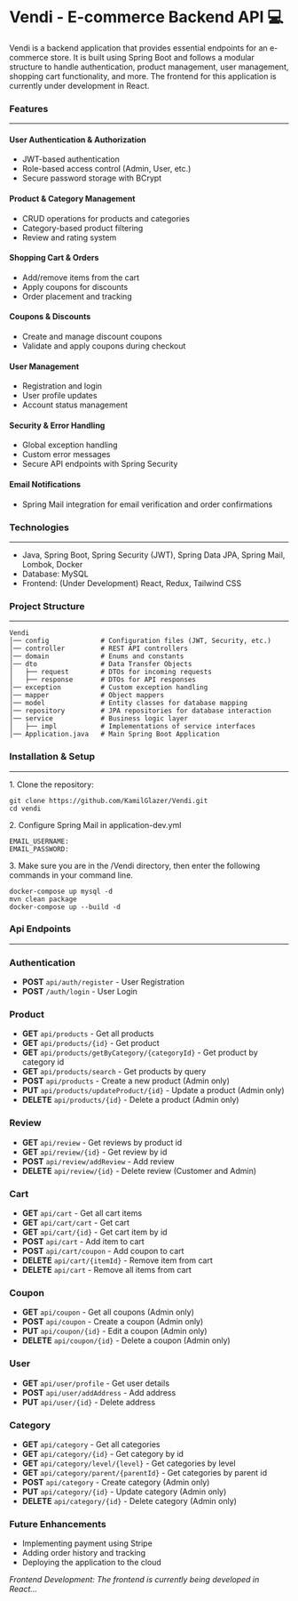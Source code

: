 <h1>Vendi - E-commerce Backend API 💻</h1>

<p>Vendi is a backend application that provides essential endpoints for an e-commerce store. It is built using Spring Boot and follows a modular structure to handle authentication, product management, user management, shopping cart functionality, and more. The frontend for this application is currently under development in React.</p>

### Features
<hr>

#### User Authentication & Authorization
- JWT-based authentication
- Role-based access control (Admin, User, etc.)
- Secure password storage with BCrypt

#### Product & Category Management
- CRUD operations for products and categories
- Category-based product filtering
- Review and rating system

#### Shopping Cart & Orders
- Add/remove items from the cart
- Apply coupons for discounts
- Order placement and tracking

#### Coupons & Discounts
- Create and manage discount coupons
- Validate and apply coupons during checkout

#### User Management
- Registration and login
- User profile updates
- Account status management

#### Security & Error Handling
- Global exception handling
- Custom error messages
- Secure API endpoints with Spring Security

#### Email Notifications
- Spring Mail integration for email verification and order confirmations

### Technologies
<hr>

- Java, Spring Boot, Spring Security (JWT), Spring Data JPA, Spring Mail, Lombok, Docker
- Database: MySQL
- Frontend: (Under Development) React, Redux, Tailwind CSS

### Project Structure
<hr>

<pre><code>Vendi
│── config             # Configuration files (JWT, Security, etc.)
│── controller         # REST API controllers
│── domain             # Enums and constants
│── dto                # Data Transfer Objects
│   ├── request        # DTOs for incoming requests
│   ├── response       # DTOs for API responses
│── exception          # Custom exception handling
│── mapper             # Object mappers
│── model              # Entity classes for database mapping
│── repository         # JPA repositories for database interaction
│── service            # Business logic layer
│   ├── impl           # Implementations of service interfaces
│── Application.java   # Main Spring Boot Application
</code></pre>

### Installation & Setup
<hr>
1. Clone the repository:
<pre><code>git clone https://github.com/KamilGlazer/Vendi.git
cd vendi
</code></pre>
2. Configure Spring Mail in application-dev.yml
<pre><code>EMAIL_USERNAME:
EMAIL_PASSWORD:
</code></pre>
3. Make sure you are in the /Vendi directory, then enter the following commands in your command line.
<pre><code>docker-compose up mysql -d 
mvn clean package
docker-compose up --build -d
</code></pre>

### Api Endpoints
<hr>

### Authentication
- **POST** `api/auth/register` - User Registration
- **POST** `/auth/login` - User Login

### Product 
- **GET** `api/products` - Get all products
- **GET** `api/products/{id}` - Get product
- **GET** `api/products/getByCategory/{categoryId}` - Get product by category id
- **GET** `api/products/search` - Get products by query
- **POST** `api/products` - Create a new product (Admin only)
- **PUT** `api/products/updateProduct/{id}` - Update a product (Admin only)
- **DELETE** `api/products/{id}` - Delete a product (Admin only)

### Review
- **GET** `api/review` - Get reviews by product id
- **GET** `api/review/{id}` - Get review by id
- **POST** `api/review/addReview` - Add review
- **DELETE** `api/review/{id}` - Delete review (Customer and Admin)

### Cart
- **GET** `api/cart` - Get all cart items
- **GET** `api/cart/cart` - Get cart
- **GET** `api/cart/{id}` - Get cart item by id
- **POST** `api/cart` - Add item to cart
- **POST** `api/cart/coupon` - Add coupon to cart
- **DELETE** `api/cart/{itemId}` - Remove item from cart 
- **DELETE** `api/cart` - Remove all items from cart

### Coupon
- **GET** `api/coupon` - Get all coupons (Admin only)
- **POST** `api/coupon` - Create a coupon (Admin only)
- **PUT** `api/coupon/{id}` - Edit a coupon (Admin only)
- **DELETE** `api/coupon/{id}` - Delete a coupon (Admin only)

### User
- **GET** `api/user/profile` - Get user details
- **POST** `api/user/addAddress` - Add address
- **PUT** `api/user/{id}` - Delete address

### Category
- **GET** `api/category` - Get all categories
- **GET** `api/category/{id}` - Get category by id
- **GET** `api/category/level/{level}` - Get categories by level
- **GET** `api/category/parent/{parentId}` -  Get categories by parent id
- **POST** `api/category` - Create category (Admin only)
- **PUT** `api/category/{id}` - Update category (Admin only)
- **DELETE** `api/category/{id}` - Delete category (Admin only)


### Future Enhancements
- Implementing payment using Stripe
- Adding order history and tracking
- Deploying the application to the cloud

<i>Frontend Development: The frontend is currently being developed in React...</i>

